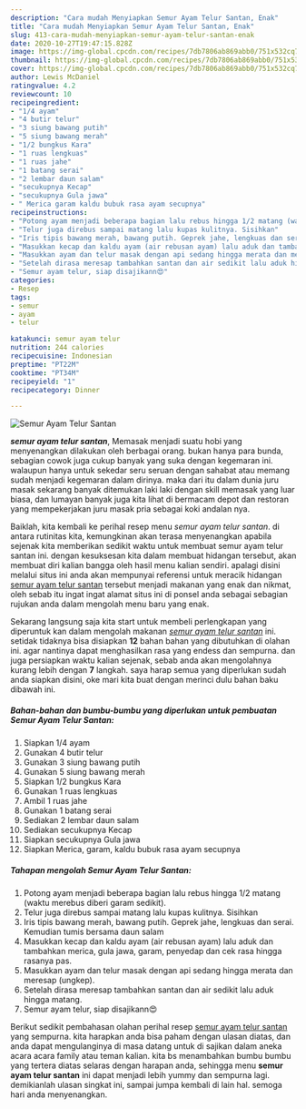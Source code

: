 ```yaml
---
description: "Cara mudah Menyiapkan Semur Ayam Telur Santan, Enak"
title: "Cara mudah Menyiapkan Semur Ayam Telur Santan, Enak"
slug: 413-cara-mudah-menyiapkan-semur-ayam-telur-santan-enak
date: 2020-10-27T19:47:15.828Z
image: https://img-global.cpcdn.com/recipes/7db7806ab869abb0/751x532cq70/semur-ayam-telur-santan-foto-resep-utama.jpg
thumbnail: https://img-global.cpcdn.com/recipes/7db7806ab869abb0/751x532cq70/semur-ayam-telur-santan-foto-resep-utama.jpg
cover: https://img-global.cpcdn.com/recipes/7db7806ab869abb0/751x532cq70/semur-ayam-telur-santan-foto-resep-utama.jpg
author: Lewis McDaniel
ratingvalue: 4.2
reviewcount: 10
recipeingredient:
- "1/4 ayam"
- "4 butir telur"
- "3 siung bawang putih"
- "5 siung bawang merah"
- "1/2 bungkus Kara"
- "1 ruas lengkuas"
- "1 ruas jahe"
- "1 batang serai"
- "2 lembar daun salam"
- "secukupnya Kecap"
- "secukupnya Gula jawa"
- " Merica garam kaldu bubuk rasa ayam secupnya"
recipeinstructions:
- "Potong ayam menjadi beberapa bagian lalu rebus hingga 1/2 matang (waktu merebus diberi garam sedikit)."
- "Telur juga direbus sampai matang lalu kupas kulitnya. Sisihkan"
- "Iris tipis bawang merah, bawang putih. Geprek jahe, lengkuas dan serai. Kemudian tumis bersama daun salam"
- "Masukkan kecap dan kaldu ayam (air rebusan ayam) lalu aduk dan tambahkan merica, gula jawa, garam, penyedap dan cek rasa hingga rasanya pas."
- "Masukkan ayam dan telur masak dengan api sedang hingga merata dan meresap (ungkep)."
- "Setelah dirasa meresap tambahkan santan dan air sedikit lalu aduk hingga matang."
- "Semur ayam telur, siap disajikann😍"
categories:
- Resep
tags:
- semur
- ayam
- telur

katakunci: semur ayam telur 
nutrition: 244 calories
recipecuisine: Indonesian
preptime: "PT22M"
cooktime: "PT34M"
recipeyield: "1"
recipecategory: Dinner

---
```



![Semur Ayam Telur Santan](https://img-global.cpcdn.com/recipes/7db7806ab869abb0/751x532cq70/semur-ayam-telur-santan-foto-resep-utama.jpg)

<b><i>semur ayam telur santan</i></b>, Memasak menjadi suatu hobi yang menyenangkan dilakukan oleh berbagai orang. bukan hanya para bunda, sebagian cowok juga cukup banyak yang suka dengan kegemaran ini. walaupun hanya untuk sekedar seru seruan dengan sahabat atau memang sudah menjadi kegemaran dalam dirinya. maka dari itu dalam dunia juru masak sekarang banyak ditemukan laki laki dengan skill memasak yang luar biasa, dan lumayan banyak juga kita lihat di bermacam depot dan restoran yang mempekerjakan juru masak pria sebagai koki andalan nya.



Baiklah, kita kembali ke perihal resep menu <i>semur ayam telur santan</i>. di antara rutinitas kita, kemungkinan akan terasa menyenangkan apabila sejenak kita memberikan sedikit waktu untuk membuat semur ayam telur santan ini. dengan kesuksesan kita dalam membuat hidangan tersebut, akan membuat diri kalian bangga oleh hasil menu kalian sendiri. apalagi disini melalui situs ini anda akan mempunyai referensi untuk meracik hidangan <u>semur ayam telur santan</u> tersebut menjadi makanan yang enak dan nikmat, oleh sebab itu ingat ingat alamat situs ini di ponsel anda sebagai sebagian rujukan anda dalam mengolah menu baru yang enak.


Sekarang langsung saja kita start untuk membeli perlengkapan yang diperuntuk kan dalam mengolah makanan <u><i>semur ayam telur santan</i></u> ini. setidak tidaknya bisa disiapkan <b>12</b> bahan bahan yang dibutuhkan di olahan ini. agar nantinya dapat menghasilkan rasa yang endess dan sempurna. dan juga persiapkan waktu kalian sejenak, sebab anda akan mengolahnya kurang lebih dengan <b>7</b> langkah. saya harap semua yang diperlukan sudah anda siapkan disini, oke mari kita buat dengan merinci dulu bahan baku dibawah ini.

<!--inarticleads1-->

##### Bahan-bahan dan bumbu-bumbu yang diperlukan untuk pembuatan Semur Ayam Telur Santan:

1. Siapkan 1/4 ayam
1. Gunakan 4 butir telur
1. Gunakan 3 siung bawang putih
1. Gunakan 5 siung bawang merah
1. Siapkan 1/2 bungkus Kara
1. Gunakan 1 ruas lengkuas
1. Ambil 1 ruas jahe
1. Gunakan 1 batang serai
1. Sediakan 2 lembar daun salam
1. Sediakan secukupnya Kecap
1. Siapkan secukupnya Gula jawa
1. Siapkan  Merica, garam, kaldu bubuk rasa ayam secupnya




<!--inarticleads2-->

##### Tahapan mengolah Semur Ayam Telur Santan:

1. Potong ayam menjadi beberapa bagian lalu rebus hingga 1/2 matang (waktu merebus diberi garam sedikit).
1. Telur juga direbus sampai matang lalu kupas kulitnya. Sisihkan
1. Iris tipis bawang merah, bawang putih. Geprek jahe, lengkuas dan serai. Kemudian tumis bersama daun salam
1. Masukkan kecap dan kaldu ayam (air rebusan ayam) lalu aduk dan tambahkan merica, gula jawa, garam, penyedap dan cek rasa hingga rasanya pas.
1. Masukkan ayam dan telur masak dengan api sedang hingga merata dan meresap (ungkep).
1. Setelah dirasa meresap tambahkan santan dan air sedikit lalu aduk hingga matang.
1. Semur ayam telur, siap disajikann😍




Berikut sedikit pembahasan olahan perihal resep <u>semur ayam telur santan</u> yang sempurna. kita harapkan anda bisa paham dengan ulasan diatas, dan anda dapat mengulanginya di masa datang untuk di sajikan dalam aneka acara acara family atau teman kalian. kita bs menambahkan bumbu bumbu yang tertera diatas selaras dengan harapan anda, sehingga menu <b>semur ayam telur santan</b> ini dapat menjadi lebih yummy dan sempurna lagi. demikianlah ulasan singkat ini, sampai jumpa kembali di lain hal. semoga hari anda menyenangkan.
